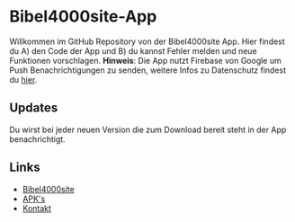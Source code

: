 # Bibel4000site-App
Willkommen im GitHub Repository von der Bibel4000site App.
Hier findest du A) den Code der App und B) du kannst Fehler melden und neue Funktionen vorschlagen.
**Hinweis**: Die App nutzt Firebase von Google um Push Benachrichtigungen zu senden, weitere Infos zu Datenschutz findest du [hier](https://policies.google.com/privacy).

## Updates
Du wirst bei jeder neuen Version die zum Download bereit steht in der App benachrichtigt.

## Links
- [Bibel4000site](https://bibel4000site.wordpress.com/)
- [APK's](https://github.com/benjaminwolkchen/bibel4000site-app/releases/latest)
- [Kontakt](https://bibel4000site.wordpress.com/kontakt/)